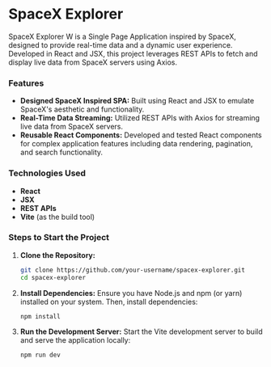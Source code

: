 # SpaceX Explorer

SpaceX Explorer W is a Single Page Application inspired by SpaceX, designed to provide real-time data and a dynamic user experience. Developed in React and JSX, this project leverages REST APIs to fetch and display live data from SpaceX servers using Axios.

### Features
- **Designed SpaceX Inspired SPA:** Built using React and JSX to emulate SpaceX's aesthetic and functionality.
- **Real-Time Data Streaming:** Utilized REST APIs with Axios for streaming live data from SpaceX servers.
- **Reusable React Components:** Developed and tested React components for complex application features including data rendering, pagination, and search functionality.

### Technologies Used
- **React**
- **JSX**
- **REST APIs**
- **Vite** (as the build tool)

### Steps to Start the Project

1. **Clone the Repository:**
   ```sh
   git clone https://github.com/your-username/spacex-explorer.git
   cd spacex-explorer
   
2. **Install Dependencies:**
   Ensure you have Node.js and npm (or yarn) installed on your system. Then, install dependencies:
   ```sh
   npm install

3. **Run the Development Server:**
Start the Vite development server to build and serve the application locally:
   ```sh
   npm run dev
 
